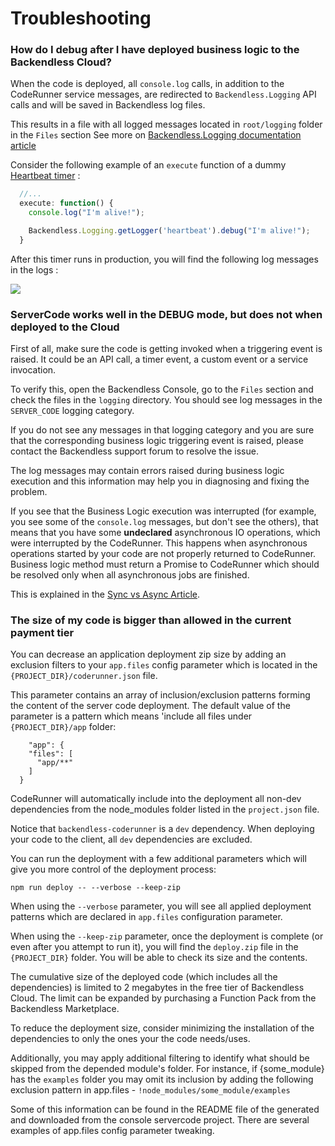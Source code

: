 # Troubleshooting
### How do I debug after I have deployed business logic to the Backendless Cloud?
When the code is deployed, all `console.log` calls, in addition to the CodeRunner service messages, are redirected 
to `Backendless.Logging` API calls and will be saved in Backendless log files.

This results in a file with all logged messages located in `root/logging` folder in the `Files` section
See more on [Backendless.Logging documentation article](https://backendless.com/documentation/manage/mgmt_logging.htm)

Consider the following example of an `execute` function of a dummy [Heartbeat timer](https://github.com/Backendless/JS-Code-Runner/blob/master/examples/timers/heartbeat.js) :
 
```js
  //...
  execute: function() {
    console.log("I'm alive!");

    Backendless.Logging.getLogger('heartbeat').debug("I'm alive!");
  }
```

After this timer runs in production, you will find the following log messages in the logs :

<img src='http://i.imgur.com/wKnRWWo.png'>

### ServerCode works well in the DEBUG mode, but does not when deployed to the Cloud

First of all, make sure the code is getting invoked when a triggering event is raised. It could be an API call, a timer event, a custom event or a service invocation.

To verify this, open the Backendless Console, go to the `Files` section and check the files in the `logging` directory. You should see log messages in the `SERVER_CODE` logging category.

If you do not see any messages in that logging category and you are sure that the corresponding business logic triggering event is raised, please contact the Backendless support forum to resolve the issue.

The log messages may contain errors raised during business logic execution and this information may help you in diagnosing and fixing the problem.

If you see that the Business Logic execution was interrupted (for example, you see some of the `console.log` messages, but don't see the others), that means that you have some __undeclared__ asynchronous IO operations, which were interrupted by the CodeRunner. This happens when asynchronous operations started by your code are not properly returned to CodeRunner. Business logic method must return a Promise to CodeRunner which should be resolved only when all asynchronous jobs are finished.

This is explained in the [Sync vs Async Article](https://backendless.com/documentation/business-logic/js/bl_sync_vs_async_code.htm).

### The size of my code is bigger than allowed in the current payment tier

You can decrease an application deployment zip size by adding an exclusion filters to your `app.files` config parameter which is 
located in the `{PROJECT_DIR}/coderunner.json` file.

This parameter contains an array of inclusion/exclusion patterns forming the content of the server code deployment. The default value of the parameter is a pattern which means 'include all files under `{PROJECT_DIR}/app` folder:

```
    "app": {
    "files": [
      "app/**"
    ]
  }
```
CodeRunner will automatically include into the deployment all non-dev dependencies from the node_modules folder listed in the `project.json` file.

Notice that `backendless-coderunner` is a `dev` dependency. When deploying your code to the client, all `dev` dependencies are excluded.

You can run the deployment with a few additional parameters which will give you more control of the deployment process:

```
npm run deploy -- --verbose --keep-zip
```

When using the `--verbose` parameter, you will see all applied deployment patterns which are declared in `app.files` configuration parameter.

When using the  `--keep-zip` parameter, once the deployment is complete (or even after you attempt to run it), you will find the `deploy.zip` file in the `{PROJECT_DIR}` folder. You will be able to check its size and the contents.

The cumulative size of the deployed code (which includes all the dependencies) is limited to 2 megabytes in the free tier of Backendless Cloud. The limit can be expanded by purchasing a Function Pack from the Backendless Marketplace.

To reduce the deployment size, consider minimizing the installation of the dependencies to only the ones your the code needs/uses.

Additionally, you may apply additional filtering to identify what should be skipped from the depended module's folder. For instance, if {some_module} has the `examples` folder you may omit its inclusion by adding the following exclusion pattern in app.files - `!node_modules/some_module/examples`

Some of this information can be found in the README file of the generated and downloaded from the console servercode project. 
There are several examples of app.files config parameter tweaking.
